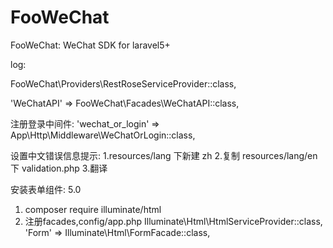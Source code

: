 # FooWeChat
FooWeChat: WeChat SDK for laravel5+

log:

FooWeChat\Providers\RestRoseServiceProvider::class,

'WeChatAPI' => FooWeChat\Facades\WeChatAPI::class, 

注册登录中间件:
'wechat_or_login' => App\Http\Middleware\WeChatOrLogin::class,

设置中文错误信息提示:
1.resources/lang 下新建 zh
2.复制 resources/lang/en 下 validation.php
3.翻译

安装表单组件: 5.0
1. composer require illuminate/html
2. 注册facades,config/app.php
	Illuminate\Html\HtmlServiceProvider::class,
	'Form'      => Illuminate\Html\FormFacade::class, 

